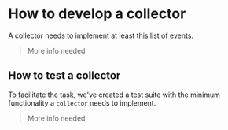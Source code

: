 # How to develop a collector

A collector needs to implement at least [this list of events](./events.md).

> More info needed

## How to test a collector

To facilitate the task, we've created a test suite with the minimum
functionality a `collector` needs to implement.

> More info needed
